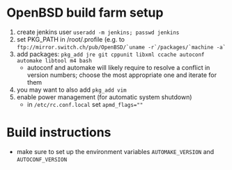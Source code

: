# OpenBSD build farm setup

1.  create jenkins user `useradd -m jenkins; passwd jenkins`
1.  set PKG_PATH in /root/.profile (e.g. to
    `` ftp://mirror.switch.ch/pub/OpenBSD/`uname -r`/packages/`machine -a` ``
1.  add packages: `pkg_add jre git cppunit libxml ccache autoconf
    automake libtool m4 bash`
      - autoconf and automake will likely require to resolve a conflict
        in version numbers; choose the most appropriate one and iterate
        for them
1.  you may want to also add `pkg_add vim`
1.  enable power management (for automatic system shutdown)
      - in `/etc/rc.conf.local` set `apmd_flags=""`

# Build instructions

  - make sure to set up the environment variables `AUTOMAKE_VERSION` and
    `AUTOCONF_VERSION`

